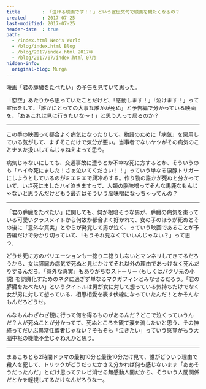```yaml
---
title        : 「泣ける映画です！！」という宣伝文句で映画を観たくなるの？
created      : 2017-07-25
last-modified: 2017-07-25
header-date  : true
path:
  - /index.html Neo's World
  - /blog/index.html Blog
  - /blog/2017/index.html 2017年
  - /blog/2017/07/index.html 07月
hidden-info:
  original-blog: Murga
---
```


映画「君の膵臓をたべたい」の予告を見ていて思った。

「恋空」あたりから思っていたことだけど、「感動します！」「泣けます！」って宣伝をして、「誰かにとっての大事な誰かが死ぬ」と予告編で分かっている映画を、「あぁこれは見に行きたいな～！」と思う人って居るのか？

-----

この手の映画って都合よく病気になったりして、物語のために「病気」を悪用している気がして、まずそこだけで気分が悪い。当事者でないヤツがその病気のことナメた扱いしてんじゃねえよって思う。

病気じゃないにしても、交通事故に遭うとか不幸な死に方するとか、そういうのも「ハイ今死にました！さぁ泣いてください！！」っていう単なる涙腺トリガーにしようとしているのがミエミエで興冷めする。作り物の誰かが死ぬと分かっていて、いざ死にましたハイ泣きますって、人類の脳味噌ってそんな馬鹿なもんじゃないと思うんだけどもう最近はそういう脳味噌になっちゃってんの？

-----

「君の膵臓をたべたい」に関しても、何か根暗そうな男が、膵臓の病気を患っている可愛いクラスメイトから何故か都合よく好かれて、女の子のほうが死ぬとその後に「意外な真実」とやらが発覚して男が泣く、っていう映画であることが予告編だけで分かり切っていて、「もうそれ見なくていいんじゃない？」って思う。

どうせ死に方のバリエーションも一捻り二捻りしないとマンネリしてきてるだろうから、女は膵臓の病気で死ぬと見せかけてそれ以外の理由であっけなく死んだりするんだろ。「意外な真実」もありがちなストーリー (もしくはパクリ元の小説) を誤魔化すためのネタに過ぎず単なるマクガフィンとみなせるだろう。「君の膵臓をたべたい」というタイトルは男が女に対して想っている気持ちだけでなく女が男に対して想っている、相思相愛を表す伏線になっていたんだ！とかそんなもんだろどうせ。

んなもんわざわざ観に行って何を得るものがあるんだ？どこで泣くっていうんだ？人が死ぬことが分かってて、死ぬところを観て涙を流したいと思う、その神経ってだいぶ異常性癖者じゃない？そもそも「泣きたい」っていう感覚がもう大脳中枢の機能不全じゃねえかと思う。

-----

まぁこちとら2時間ドラマの最初10分と最後10分だけ見て、誰がどういう理由で殺人を犯して、トリックがどうだったかさえ分かれば何も感じないまま「ああそうだったんだ」とだけ思ってテレビ消せる無感動人間だから、そういう人間関係だとかを軽視してるだけなんだろうなー。
